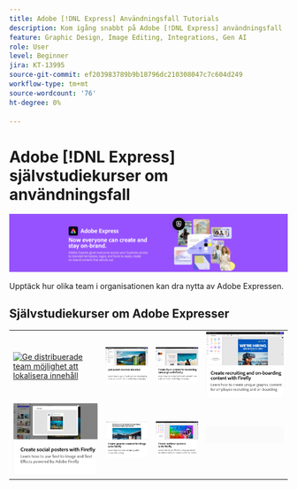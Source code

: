 ```yaml
---
title: Adobe [!DNL Express] Användningsfall Tutorials
description: Kom igång snabbt på Adobe [!DNL Express] användningsfall
feature: Graphic Design, Image Editing, Integrations, Gen AI
role: User
level: Beginner
jira: KT-13995
source-git-commit: ef203983789b9b18796dc210308047c7c604d249
workflow-type: tm+mt
source-wordcount: '76'
ht-degree: 0%

---
```


# Adobe [!DNL Express] självstudiekurser om användningsfall

![Express Hero-bild](../assets/Express.png)

Upptäck hur olika team i organisationen kan dra nytta av Adobe Expressen.

## Självstudiekurser om Adobe Expresser

<table style="table-layout:fixed">
<tr>
   <td>
      <a href="localized-marketing-content.md">
         <img alt="Ge distribuerade team möjlighet att lokalisera innehåll" src="assets/marketing-region-content.png" />
      </a>
  </td>
  <td>
      <a href="jumpstart-ideation.md">
         <img alt="Kickstarta kreativiteten" src="assets/marketing-ideation.png" />
      </a>
   </td>     
   <td>
      <a href="create-local-marketing.md">
         <img alt="Skapa reklambladsinnehåll för en marknadsföringskampanj med Firefly" src="assets/local-marketing.png" />
      </a>
   </td>
    <td>
      <a href="create-on-boarding.md">
         <img alt="Skapa innehåll för rekrytering och introduktion med Firefly" src="assets/on-boarding.png" />
      </a>
   </td>
</tr>
<tr>
   <td>
      <a href="create-social-posters.md">
         <img alt="Skapa affischer för sociala medier med Firefly" src="assets/social-firefly.png" />
      </a>
   </td>
   <td>
      <a href="create-blog-graphics.md">
         <img alt="Skapa bildinnehåll för bloggar med Firefly" src="assets/blog-graphic.png" />
      </a>
   </td>
   <td>
      <a href="create-webinar-poster.md">
         <img alt="Skapa affischer till webbseminarier med Firefly" src="assets/webinar-poster.png" />
      </a>
   </td>
   <td>
    <img alt="Avgränsare" src="../assets/GrayBanner_Spacer.png" />
    <div>
    <br>
  </td>
</tr>
</table>
